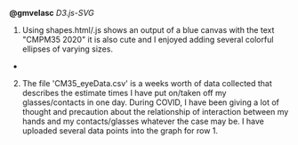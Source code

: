 

**@gmvelasc**
*D3.js-SVG*

1. Using shapes.html/.js shows an output of a blue canvas with the text "CMPM35 2020" it is also cute
and I enjoyed adding several colorful ellipses of varying sizes.

-
2. The file 'CM35_eyeData.csv' is a weeks worth of data collected that describes the estimate times I have put on/taken off my 
glasses/contacts in one day. During COVID, I have been giving a lot of thought and precaution about the relationship
of interaction between my hands and my contacts/glasses whatever the case may be. 
I have uploaded several data points into the graph for row 1. 
